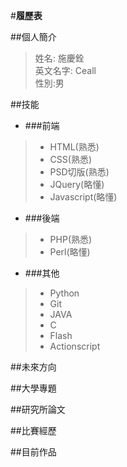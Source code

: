 #**履歷表** 

##個人簡介
>姓名: 施慶銓  
>英文名字: Ceall  
>性別:男  

##技能

 + ###前端
  > - HTML(熟悉)
  > - CSS(熟悉)
  > - PSD切版(熟悉)
  > - JQuery(略懂)
  > - Javascript(略懂)

 + ###後端
  > - PHP(熟悉)
  > - Perl(略懂)

 + ###其他
  > - Python
  > - Git 
  > - JAVA
  > - C
  > - Flash
  > - Actionscript

##未來方向

##大學專題

##研究所論文

##比賽經歷

##目前作品
